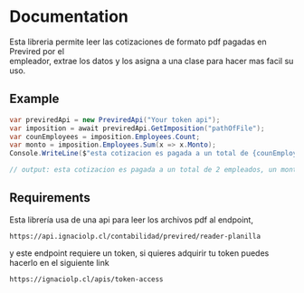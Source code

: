 # Documentation

Esta libreria permite leer las cotizaciones de formato pdf pagadas en Previred por el \
empleador, extrae los datos y los asigna a una clase para hacer mas facil su uso.

## Example

```C#
var previredApi = new PreviredApi("Your token api");
var imposition = await previredApi.GetImposition("pathOfFile");
var counEmployees = imposition.Employees.Count;
var monto = imposition.Employees.Sum(x => x.Monto);
Console.WriteLine($"esta cotizacion es pagada a un total de {counEmployees} empleados, un monto de {monto}");

// output: esta cotizacion es pagada a un total de 2 empleados, un monto de 100000
 ```

## Requirements

Esta librería usa de una api para leer los archivos pdf al endpoint,

```http
https://api.ignaciolp.cl/contabilidad/previred/reader-planilla
```

y este endpoint requiere un token, si quieres adquirir tu token puedes hacerlo en el siguiente link

```http
https://ignaciolp.cl/apis/token-access
```